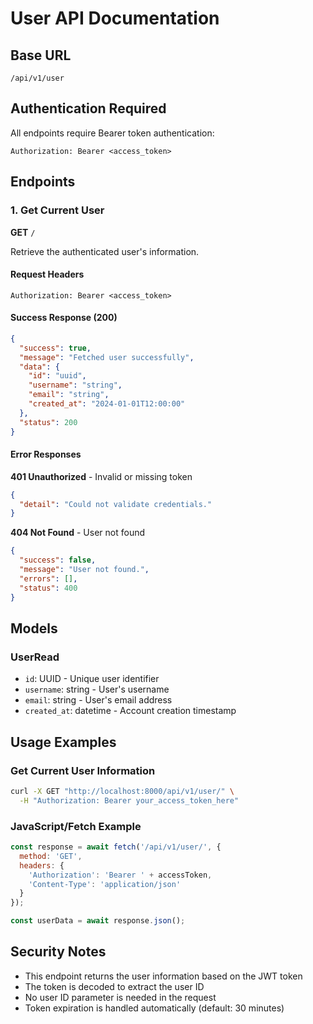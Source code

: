 # User API Documentation

## Base URL
`/api/v1/user`

## Authentication Required
All endpoints require Bearer token authentication:
```
Authorization: Bearer <access_token>
```

## Endpoints

### 1. Get Current User
**GET** `/`

Retrieve the authenticated user's information.

#### Request Headers
```
Authorization: Bearer <access_token>
```

#### Success Response (200)
```json
{
  "success": true,
  "message": "Fetched user successfully",
  "data": {
    "id": "uuid",
    "username": "string",
    "email": "string",
    "created_at": "2024-01-01T12:00:00"
  },
  "status": 200
}
```

#### Error Responses

**401 Unauthorized** - Invalid or missing token
```json
{
  "detail": "Could not validate credentials."
}
```

**404 Not Found** - User not found
```json
{
  "success": false,
  "message": "User not found.",
  "errors": [],
  "status": 400
}
```

## Models

### UserRead
- `id`: UUID - Unique user identifier
- `username`: string - User's username
- `email`: string - User's email address
- `created_at`: datetime - Account creation timestamp

## Usage Examples

### Get Current User Information
```bash
curl -X GET "http://localhost:8000/api/v1/user/" \
  -H "Authorization: Bearer your_access_token_here"
```

### JavaScript/Fetch Example
```javascript
const response = await fetch('/api/v1/user/', {
  method: 'GET',
  headers: {
    'Authorization': 'Bearer ' + accessToken,
    'Content-Type': 'application/json'
  }
});

const userData = await response.json();
```

## Security Notes

- This endpoint returns the user information based on the JWT token
- The token is decoded to extract the user ID
- No user ID parameter is needed in the request
- Token expiration is handled automatically (default: 30 minutes)